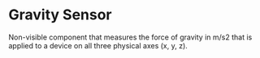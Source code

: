 # Gravity Sensor

Non-visible component that measures the force of gravity in m/s2 that is applied to a device on all three physical axes \(x, y, z\).

